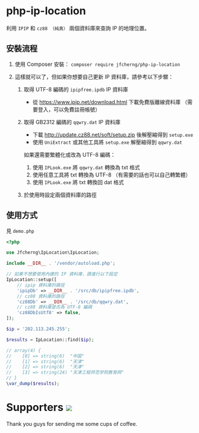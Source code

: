 # php-ip-location

利用 `IPIP` 和 `cz88 （純真）` 兩個資料庫來查詢 IP 的地理位置。


## 安裝流程

1. 使用 Composer 安裝： `composer require jfcherng/php-ip-location`

1. 這樣就可以了，但如果你想要自己更新 IP 資料庫，請參考以下步驟：

   1. 取得 UTF-8 編碼的 `ipipfree.ipdb` IP 資料庫

      - 從 https://www.ipip.net/download.html 下載免費版離線資料庫
        （需要登入，可以免費註冊帳號）

   1. 取得 GB2312 編碼的 `qqwry.dat` IP 資料庫

      - 下載 http://update.cz88.net/soft/setup.zip 後解壓縮得到 `setup.exe`
      - 使用 `UniExtract` 或其他工具將 `setup.exe` 解壓縮得到 `qqwry.dat`
      
      如果還需要繁體化或改為 UTF-8 編碼：
      
      1. 使用 `IPLook.exe` 將 `qqwry.dat` 轉換為 txt 格式
      1. 使用任意工具將 txt 轉換為 UTF-8 （有需要的話也可以自己轉繁體）
      1. 使用 `IPLook.exe` 將 txt 轉換回 dat 格式

   1. 於使用時設定兩個資料庫的路徑


## 使用方式

見 `demo.php`

```php
<?php

use Jfcherng\IpLocation\IpLocation;

include __DIR__ . '/vendor/autoload.php';

// 如果不想要使用內建的 IP 資料庫，請進行以下設定
IpLocation::setup([
    // ipip 資料庫的路徑
    'ipipDb' => __DIR__ . '/src/db/ipipfree.ipdb',
    // cz88 資料庫的路徑
    'cz88Db' => __DIR__ . '/src/db/qqwry.dat',
    // cz88 資料庫是否為 UTF-8 編碼
    'cz88DbIsUtf8' => false,
]);

$ip = '202.113.245.255';

$results = IpLocation::find($ip);

// array(4) {
//    [0] => string(6)  "中国"
//    [1] => string(6)  "天津"
//    [2] => string(6)  "天津"
//    [3] => string(24) "天津工程师范学院教育网"
// }
\var_dump($results);
```


Supporters <a href="https://www.paypal.com/cgi-bin/webscr?cmd=_s-xclick&hosted_button_id=ATXYY9Y78EQ3Y" target="_blank"><img src="https://www.paypalobjects.com/en_US/i/btn/btn_donate_LG.gif" /></a>
==========

Thank you guys for sending me some cups of coffee.
